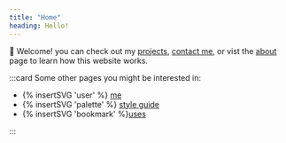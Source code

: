 ```yaml
---
title: "Home"
heading: Hello!
---
```


👋 Welcome! you can check out my [projects](/projects), [contact me](/contact), or vist the [about](/about) page to learn how this website works.

:::card
Some other pages you might be interested in:
<div class="more-pages-container">

- {% insertSVG 'user' %} [me](/me)
- {% insertSVG 'palette' %} [style guide](/style)
- {% insertSVG 'bookmark' %}[uses](/uses)

</div>
:::

<br>
